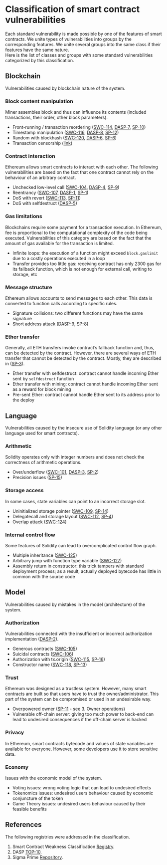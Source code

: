 # Classification of smart contract vulnerabilities
Each standard vulnerability is made possible by one of the features of smart contracts. We unite types of vulnerabilities into groups by the corresponding features. We unite several groups into the same class if their features have the same nature.  
Here is the list of classes and groups with some standard vulnerabilities categorized by this classification.

## Blockchain
Vulnerabilities caused by blockchain nature of the system.

### Block content manipulation
Miner assembles block and thus can influence its contents (included transactions, their order, other block parameters).
- Front-running / transaction reordering ([SWC-114](https://github.com/SmartContractSecurity/SWC-registry/blob/master/entries/SWC-114.md), [DASP-7](https://dasp.co/#item-7), [SP-10](https://github.com/sigp/solidity-security-blog#SP-10))
- Timestamp manipulation ([SWC-116](https://github.com/SmartContractSecurity/SWC-registry/blob/master/entries/SWC-116.md), [DASP-8](https://dasp.co/#item-8), [SP-12](https://github.com/sigp/solidity-security-blog#SP-12))
- Random with blockhash ([SWC-120](https://github.com/SmartContractSecurity/SWC-registry/blob/master/entries/SWC-120.md), [DASP-6](https://dasp.co/#item-6), [SP-6](https://github.com/sigp/solidity-security-blog#SP-6))
- Transaction censorship ([link](https://blog.ethereum.org/2015/06/06/the-problem-of-censorship/))

### Contract interaction
Ethereum allows smart contracts to interact with each other. The following vulnerabilities are based on the fact that one contract cannot rely on the behaviour of an arbitrary contract.
- Unchecked low-level call ([SWC-104](https://github.com/SmartContractSecurity/SWC-registry/blob/master/entries/SWC-104.md), [DASP-4](https://dasp.co/#item-4), [SP-9](https://github.com/sigp/solidity-security-blog#SP-9))
- Reentrancy ([SWC-107](https://github.com/SmartContractSecurity/SWC-registry/blob/master/entries/SWC-107.md), [DASP-1](https://dasp.co/#item-1), [SP-1](https://github.com/sigp/solidity-security-blog#SP-1))
- DoS with revert ([SWC-113](https://github.com/SmartContractSecurity/SWC-registry/blob/master/entries/SWC-113.md), [SP-11](https://github.com/sigp/solidity-security-blog#SP-11))
- DoS with selfdestruct ([DASP-5](https://dasp.co/#item-5))

### Gas limitations
Blockchains require some payment for a transaction execution. In Ethereum, fee is proportional to the computational complexity of the code being executed. Vulnerabilities of this category are based on the fact that the amount of gas available for the transaction is limited.
- Infinite loops: the execution of a function might exceed `block.gaslimit` due to a costly operations executed in a loop
- Transfer provides too little gas: receiving contract has only 2300 gas for its fallback function, which is not enough for external call, writing to storage, etc

### Message structure
Ethereum allows accounts to send messages to each other. This data is converted to function calls according to specific rules.
- Signature collisions: two different functions may have the same signature
- Short address attack ([DASP-9](https://dasp.co/#item-9), [SP-8](https://github.com/sigp/solidity-security-blog#SP-8))

### Ether transfer
Generally, all ETH transfers invoke contract’s fallback function and, thus, can be detected by the contract. However, there are several ways of ETH transfer that cannot be detected by the contract. Mostly, they are described in ([SP-3](https://github.com/sigp/solidity-security-blog#SP-3)).
- Ether transfer with selfdestruct: contract cannot handle incoming Ether sent by `selfdestruct` function
- Ether transfer with mining: contract cannot handle incoming Ether sent as a reward for block mining
- Pre-sent Ether: contract cannot handle Ether sent to its address prior to the deploy

## Language
Vulnerabilities caused by the insecure use of Solidity language (or any other language used for smart contracts).

### Arithmetic
Solidity operates only with integer numbers and does not check the correctness of arithmetic operations.
- Over/underflow ([SWC-101](https://github.com/SmartContractSecurity/SWC-registry/blob/master/entries/SWC-101.md), [DASP-3](https://dasp.co/#item-3), [SP-2](https://github.com/sigp/solidity-security-blog#SP-2))
- Precision issues ([SP-15](https://github.com/sigp/solidity-security-blog#SP-15))

### Storage access
In some cases, state variables can point to an incorrect storage slot.
- Uninitialized storage pointer ([SWC-109](https://github.com/SmartContractSecurity/SWC-registry/blob/master/entries/SWC-109.md), [SP-14](https://github.com/sigp/solidity-security-blog#SP-14))
- Delegatecall and storage layout ([SWC-112](https://github.com/SmartContractSecurity/SWC-registry/blob/master/entries/SWC-112.md), [SP-4](https://github.com/sigp/solidity-security-blog#SP-4))
- Overlap attack ([SWC-124](https://github.com/SmartContractSecurity/SWC-registry/blob/master/entries/SWC-124.md))

### Internal control flow
Some features of Solidity can lead to overcomplicated control flow graph.
- Multiple inheritance ([SWC-125](https://github.com/SmartContractSecurity/SWC-registry/blob/master/entries/SWC-125.md))
- Arbitrary jump with function type variable ([SWC-127](https://github.com/SmartContractSecurity/SWC-registry/blob/master/entries/SWC-127.md))
- Assembly return in constructor: this trick tampers with standard deployment process; as a result, actually deployed bytecode has little in common with the source code

## Model
Vulnerabilities caused by mistakes in the model (architecture) of the system.

### Authorization
Vulnerabilities connected with the insufficient or incorrect authorization implementation ([DASP-2](https://dasp.co/#item-2)).
- Generous contracts ([SWC-105](https://github.com/SmartContractSecurity/SWC-registry/blob/master/entries/SWC-105.md))
- Suicidal contracts ([SWC-106](https://github.com/SmartContractSecurity/SWC-registry/blob/master/entries/SWC-106.md))
- Authorization with tx.origin ([SWC-115](https://github.com/SmartContractSecurity/SWC-registry/blob/master/entries/SWC-115.md), [SP-16](https://github.com/sigp/solidity-security-blog#SP-16))
- Constructor name ([SWC-118](https://github.com/SmartContractSecurity/SWC-registry/blob/master/entries/SWC-118.md), [SP-13](https://github.com/sigp/solidity-security-blog#SP-13))

### Trust
Ethereum was designed as a trustless system. However, many smart contracts are built so that users have to trust the owner/administrator. This part of the system can be compromised or used in an undesirable way.
- Overpowered owner ([SP-11](https://github.com/sigp/solidity-security-blog#SP-11) - see 3. Owner operations)
- Vulnerable off-chain server: giving too much power to back-end can lead to undesired consequences if the off-chain server is hacked

### Privacy
In Ethereum, smart contracts bytecode and values of state variables are available for everyone. However, some developers use it to store sensitive data.

### Economy
Issues with the economic model of the system.
- Voting issues: wrong voting logic that can lead to undesired effects
- Tokenomics issues: undesired users behaviour caused by economic conjuncture of the token
- Game Theory issues: undesired users behaviour caused by their feasible benefits

## References

The following registries were addressed in the classification.

1. Smart Contract Weakness Classification [Registry](https://github.com/SmartContractSecurity/SWC-registry). 
2. DASP [TOP-10](https://dasp.co/index.html).
3. Sigma Prime [Repository](https://github.com/sigp/solidity-security-blog).